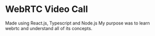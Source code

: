 # WebRTC Video Call

Made using React.js, Typescript and Node.js
My purpose was to learn webrtc and understand all of its concepts.
